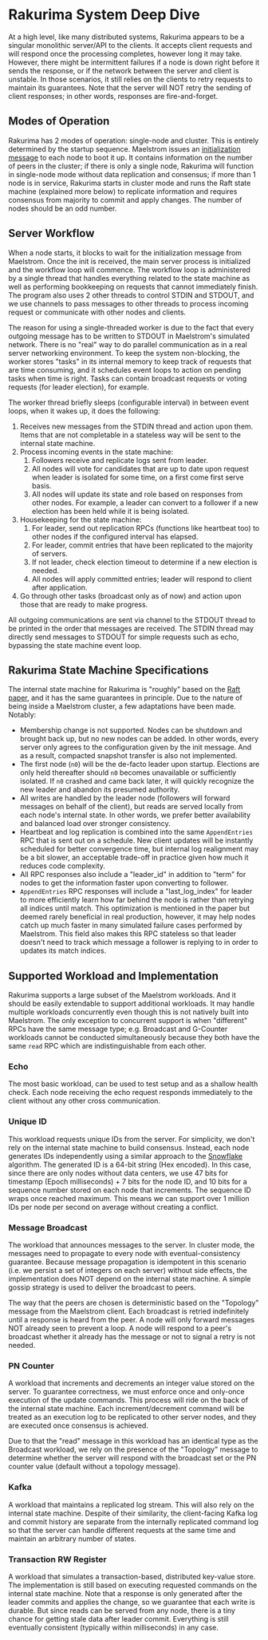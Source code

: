 # Rakurima System Deep Dive

At a high level, like many distributed systems, Rakurima appears to be a singular monolithic server/API to the clients. It accepts client requests and will respond once the processing completes, however long it may take. However, there might be intermittent failures if a node is down right before it sends the response, or if the network between the server and client is unstable. In those scenarios, it still relies on the clients to retry requests to maintain its guarantees. Note that the server will NOT retry the sending of client responses; in other words, responses are fire-and-forget.

## Modes of Operation
Rakurima has 2 modes of operation: single-node and cluster. This is entirely determined by the startup sequence. Maelstrom issues an [initialization message](https://github.com/jepsen-io/maelstrom/blob/main/doc/protocol.md#initialization) to each node to boot it up. It contains information on the number of peers in the cluster; if there is only a single node, Rakurima will function in single-node mode without data replication and consensus; if more than 1 node is in service, Rakurima starts in cluster mode and runs the Raft state machine (explained more below) to replicate information and requires consensus from majority to commit and apply changes. The number of nodes should be an odd number.

## Server Workflow
When a node starts, it blocks to wait for the initialization message from Maelstrom. Once the init is received, the main server process is initialized and the workflow loop will commence. The workflow loop is administered by a single thread that handles everything related to the state machine as well as performing bookkeeping on requests that cannot immediately finish. The program also uses 2 other threads to control STDIN and STDOUT, and we use channels to pass messages to other threads to process incoming request or communicate with other nodes and clients.

The reason for using a single-threaded worker is due to the fact that every outgoing message has to be written to STDOUT in Maelstrom's simulated network. There is no "real" way to do parallel communication as in a real server networking environment. To keep the system non-blocking, the worker stores "tasks" in its internal memory to keep track of requests that are time consuming, and it schedules event loops to action on pending tasks when time is right. Tasks can contain broadcast requests or voting requests (for leader election), for example.

The worker thread briefly sleeps (configurable interval) in between event loops, when it wakes up, it does the following:
1. Receives new messages from the STDIN thread and action upon them. Items that are not completable in a stateless way will be sent to the internal state machine.
2. Process incoming events in the state machine:
   1. Followers receive and replicate logs sent from leader.
   2. All nodes will vote for candidates that are up to date upon request when leader is isolated for some time, on a first come first serve basis.
   3. All nodes will update its state and role based on responses from other nodes. For example, a leader can convert to a follower if a new election has been held while it is being isolated.
3. Housekeeping for the state machine:
   1. For leader, send out replication RPCs (functions like heartbeat too) to other nodes if the configured interval has elapsed.
   2. For leader, commit entries that have been replicated to the majority of servers.
   3. If not leader, check election timeout to determine if a new election is needed.
   4. All nodes will apply committed entries; leader will respond to client after application.
4. Go through other tasks (broadcast only as of now) and action upon those that are ready to make progress.

All outgoing communications are sent via channel to the STDOUT thread to be printed in the order that messages are received. The STDIN thread may directly send messages to STDOUT for simple requests such as echo, bypassing the state machine event loop.

## Rakurima State Machine Specifications
The internal state machine for Rakurima is "roughly" based on the [Raft paper](https://raft.github.io/raft.pdf), and it has the same guarantees in principle. Due to the nature of being inside a Maelstrom cluster, a few adaptations have been made. Notably:
* Membership change is not supported. Nodes can be shutdown and brought back up, but no new nodes can be added. In other words, every server only agrees to the configuration given by the init message. And as a result, compacted snapshot transfer is also not implemented.
* The first node (`n0`) will be the de-facto leader upon startup. Elections are only held thereafter should `n0` becomes unavailable or sufficiently isolated. If `n0` crashed and came back later, it will quickly recognize the new leader and abandon its presumed authority.
* All writes are handled by the leader node (followers will forward messages on behalf of the client), but reads are served locally from each node's internal state. In other words, we prefer better availability and balanced load over stronger consistency.
* Heartbeat and log replication is combined into the same `AppendEntries` RPC that is sent out on a schedule. New client updates will be instantly scheduled for better convergence time, but internal log realignment may be a bit slower, an acceptable trade-off in practice given how much it reduces code complexity.
* All RPC responses also include a "leader_id" in addition to "term" for nodes to get the information faster upon converting to follower.
* `AppendEntries` RPC responses will include a "last_log_index" for leader to more efficiently learn how far behind the node is rather than retrying all indices until match. This optimization is mentioned in the paper but deemed rarely beneficial in real production, however, it may help nodes catch up much faster in many simulated failure cases performed by Maelstrom. This field also makes this RPC stateless so that leader doesn't need to track which message a follower is replying to in order to updates its match indices.

## Supported Workload and Implementation
Rakurima supports a large subset of the Maelstrom workloads. And it should be easily extendable to support additional workloads. It may handle multiple workloads concurrently even though this is not natively built into Maelstrom. The only exception to concurrent support is when "different" RPCs have the same message type; e.g. Broadcast and G-Counter workloads cannot be conducted simultaneously because they both have the same `read` RPC which are indistinguishable from each other.

### Echo
The most basic workload, can be used to test setup and as a shallow health check. Each node receiving the echo request responds immediately to the client without any other cross communication.

### Unique ID
This workload requests unique IDs from the server. For simplicity, we don't rely on the internal state machine to build consensus. Instead, each node generates IDs independently using a similar approach to the [Snowflake](https://blog.x.com/engineering/en_us/a/2010/announcing-snowflake) algorithm. The generated ID is a 64-bit string (Hex encoded). In this case, since there are only nodes without data centers, we use 47 bits for timestamp (Epoch milliseconds) + 7 bits for the node ID, and 10 bits for a sequence number stored on each node that increments. The sequence ID wraps once reached maximum. This means we can support over 1 million IDs per node per second on average without creating a conflict.

### Message Broadcast
The workload that announces messages to the server. In cluster mode, the messages need to propagate to every node with eventual-consistency guarantee. Because message propagation is idempotent in this scenario (i.e. we persist a set of integers on each server) without side effects, the implementation does NOT depend on the internal state machine. A simple gossip strategy is used to deliver the broadcast to peers.

The way that the peers are chosen is deterministic based on the "Topology" message from the Maelstrom client. Each broadcast is retried indefinitely until a response is heard from the peer. A node will only forward messages NOT already seen to prevent a loop. A node will respond to a peer's broadcast whether it already has the message or not to signal a retry is not needed.

### PN Counter
A workload that increments and decrements an integer value stored on the server. To guarantee correctness, we must enforce once and only-once execution of the update commands. This process will ride on the back of the internal state machine. Each increment/decrement command will be treated as an execution log to be replicated to other server nodes, and they are executed once consensus is achieved.

Due to that the "read" message in this workload has an identical type as the Broadcast workload, we rely on the presence of the "Topology" message to determine whether the server will respond with the broadcast set or the PN counter value (default without a topology message).

### Kafka
A workload that maintains a replicated log stream. This will also rely on the internal state machine. Despite of their similarity, the client-facing Kafka log and commit history are separate from the internally replicated command log so that the server can handle different requests at the same time and maintain an arbitrary number of states.

### Transaction RW Register
A workload that simulates a transaction-based, distributed key-value store. The implementation is still based on executing requested commands on the internal state machine. Note that a response is only generated after the leader commits and applies the change, so we guarantee that each write is durable. But since reads can be served from any node, there is a tiny chance for getting stale data after leader commit. Everything is still eventually consistent (typically within milliseconds) in any case.
